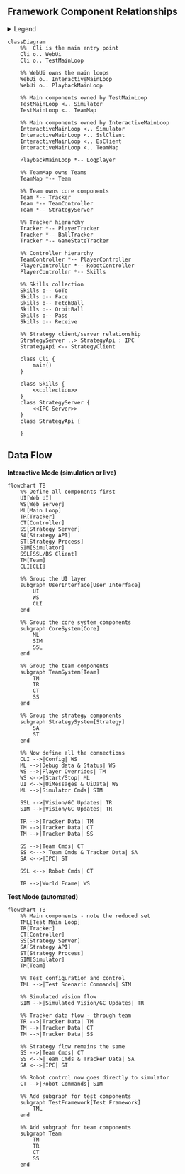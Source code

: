 <!-- - InteractiveMainLoop
  - UiMessage
  - UiUpdate
  - Simulator
  - SslClient
    - VisionMsg
    - RefereeMsg
  - BsClient
    - RobotCmd
    - RobotFeedback
  - Tracker
    - PlayerTracker
      - PlayerModel
    - BallTracker
      - BallModel
    - GameStateTracker
    - World (TrackerData)
      - Player
      - Ball
      - Field
      - GameState
  - TeamMap
    - Team
      - TeamController
        - PlayerController
          - RobotController
          - Skills
            - GoTo
            - Face
            - FetchBall
            - OrbitBall
            - Pass
            - Receive
        - TeamCmd
      - StrategyServer
- StrategyClient
  - StrategyApi
- TestMainLoop
- PlaybackMainLoop -->

## Framework Component Relationships

<details>
    <summary>Legend</summary>
    <ul>
        <li>A `*--` B: Ownership (A can only exist as part of B)</li>
        <li>A `o..` B: Aggregation (A owns B, but B can exist independently)</li>
        <li>A `<..` B: Dependency (A does not store B, but makes use of it)</li>
    </ul>
</details>

```mermaid
classDiagram
    %%  Cli is the main entry point
    Cli o.. WebUi
    Cli o.. TestMainLoop

    %% WebUi owns the main loops
    WebUi o.. InteractiveMainLoop
    WebUi o.. PlaybackMainLoop

    %% Main components owned by TestMainLoop
    TestMainLoop <.. Simulator
    TestMainLoop <.. TeamMap

    %% Main components owned by InteractiveMainLoop
    InteractiveMainLoop <.. Simulator
    InteractiveMainLoop <.. SslClient
    InteractiveMainLoop <.. BsClient
    InteractiveMainLoop <.. TeamMap

    PlaybackMainLoop *-- Logplayer

    %% TeamMap owns Teams
    TeamMap *-- Team

    %% Team owns core components
    Team *-- Tracker
    Team *-- TeamController
    Team *-- StrategyServer

    %% Tracker hierarchy
    Tracker *-- PlayerTracker
    Tracker *-- BallTracker
    Tracker *-- GameStateTracker

    %% Controller hierarchy
    TeamController *-- PlayerController
    PlayerController *-- RobotController
    PlayerController *-- Skills

    %% Skills collection
    Skills o-- GoTo
    Skills o-- Face
    Skills o-- FetchBall
    Skills o-- OrbitBall
    Skills o-- Pass
    Skills o-- Receive

    %% Strategy client/server relationship
    StrategyServer ..> StrategyApi : IPC
    StrategyApi <-- StrategyClient

    class Cli {
        main()
    }

    class Skills {
        <<collection>>
    }
    class StrategyServer {
        <<IPC Server>>
    }
    class StrategyApi {

    }
```

## Data Flow

**Interactive Mode (simulation or live)**

```mermaid
flowchart TB
    %% Define all components first
    UI[Web UI]
    WS[Web Server]
    ML[Main Loop]
    TR[Tracker]
    CT[Controller]
    SS[Strategy Server]
    SA[Strategy API]
    ST[Strategy Process]
    SIM[Simulator]
    SSL[SSL/BS Client]
    TM[Team]
    CLI[CLI]

    %% Group the UI layer
    subgraph UserInterface[User Interface]
        UI
        WS
        CLI
    end

    %% Group the core system components
    subgraph CoreSystem[Core]
        ML
        SIM
        SSL
    end

    %% Group the team components
    subgraph TeamSystem[Team]
        TM
        TR
        CT
        SS
    end

    %% Group the strategy components
    subgraph StrategySystem[Strategy]
        SA
        ST
    end

    %% Now define all the connections
    CLI -->|Config| WS
    ML -->|Debug data & Status| WS
    WS -->|Player Overrides| TM
    WS <-->|Start/Stop| ML
    UI <-->|UiMessages & UiData| WS
    ML -->|Simulator Cmds| SIM

    SSL -->|Vision/GC Updates| TR
    SIM -->|Vision/GC Updates| TR

    TR -->|Tracker Data| TM
    TM -->|Tracker Data| CT
    TM -->|Tracker Data| SS

    SS -->|Team Cmds| CT
    SS <--->|Team Cmds & Tracker Data| SA
    SA <-->|IPC| ST

    SSL <-->|Robot Cmds| CT

    TR -->|World Frame| WS
```

**Test Mode (automated)**

```mermaid
flowchart TB
    %% Main components - note the reduced set
    TML[Test Main Loop]
    TR[Tracker]
    CT[Controller]
    SS[Strategy Server]
    SA[Strategy API]
    ST[Strategy Process]
    SIM[Simulator]
    TM[Team]

    %% Test configuration and control
    TML -->|Test Scenario Commands| SIM

    %% Simulated vision flow
    SIM -->|Simulated Vision/GC Updates| TR

    %% Tracker data flow - through team
    TR -->|Tracker Data| TM
    TM -->|Tracker Data| CT
    TM -->|Tracker Data| SS

    %% Strategy flow remains the same
    SS -->|Team Cmds| CT
    SS <-->|Team Cmds & Tracker Data| SA
    SA <-->|IPC| ST

    %% Robot control now goes directly to simulator
    CT -->|Robot Commands| SIM

    %% Add subgraph for test components
    subgraph TestFramework[Test Framework]
        TML
    end

    %% Add subgraph for team components
    subgraph Team
        TM
        TR
        CT
        SS
    end
```
